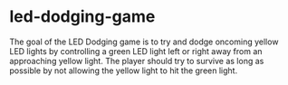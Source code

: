 # led-dodging-game
The goal of the LED Dodging game is to try and dodge oncoming yellow LED lights by controlling a green LED light left or right away from an approaching yellow light. The player should try to survive as long as possible by not allowing the yellow light to hit the green light. 
